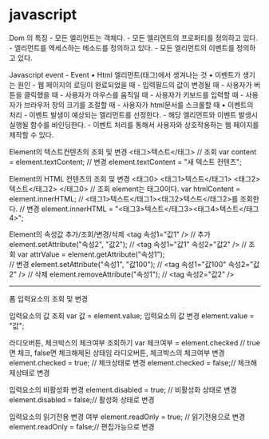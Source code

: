 # javascript
Dom 의 특징 
	- 모든 엘리먼트는 객체다.
	- 모든 엘리먼트의 프로퍼티를 정의하고 있다.
	- 엘리먼트를 엑세스하는 메소드를 정의하고 있다.
	- 모든 엘리먼트의 이벤트를 정의하고 있다. 
	
Javascript event
	- Event
		• Html 엘리먼트(태그)에서 생겨나는 것 
		• 이벤트가 생기는 원인 
			- 웹 페이지의 로딩이 완료되었을 때
			- 입력필드의 값이 변경될 때
			- 사용자가 버튼을 클릭했을 때 
			- 사용자가 마우스를 움직일 때
			- 사용자가 키보드를 입력할 때 
			- 사용자가 브라우저 창의 크기를 조절할 때 
			- 사용자가 html문서를 스크롤할 때 
		• 이벤트의 처리 
			- 이벤트 발생이 예상되는 엘리먼트를 선정한다.
			- 해당 엘리먼트와 이벤트 발생시 실행될 함수를 바인딩한다.
			- 이벤트 처리를 통해서 사용자와 상호작용하는 웹 페이지를 제작할 수 있다. 

Element의 텍스트컨텐츠의 조회 및 변경
	<태그>텍스트</태그>
	// 조회
	var content = element.textContent;
	// 변경
	element.textContent = "새 텍스트 컨텐츠";

Element의 HTML 컨텐츠의 조회 및 변경
	<태그0>
		<태그1>텍스트</태그1>
		<태그2>텍스트</태그2>
	</태그0>
	// 조회 element는 태그0이다. 
	var htmlContent = element.innerHTML;	// <태그1>텍스트</태그1><태그2>텍스트</태그2>를 조회한다.
	// 변경
	element.innerHTML = "<태그3>텍스트</태그3><태그4>텍스트</태그4>";

Element의 속성값 추가/조회/변경/삭제
	<tag 속성1="값1" />
	// 추가
	element.setAttribute("속성2", "값2");			// <tag 속성1="값1" 속성2="값2" />
	// 조회
	var attrValue = element.getAttribute("속성1");		
	// 변경
	element.setAttribute("속성1", "값100");			// <tag 속성1="값100" 속성2="값2" />
	// 삭제
	element.removeAttribute("속성1");			// <tag 속성2="값2" />

-----------------------------------------------------------------------------------------
폼 입력요소의 조회 및 변경

입력요소의 값 조회
	var 값 = element.value;
입력요소의 값 변경
	element.value = "값";

라디오버튼, 체크박스의 체크여부 조회하기
	var 체크여부 = element.checked
	// true면 체크, false면 체크해제된 상태임
라디오버튼, 체크박스의 체크여부 변경
	element.checked = true;	// 체크상태로 변경
	element.checked = false;// 체크해제상태로 변경

입력요소의 비활성화 변경
	element.disabled = true; // 비활성화 상태로 변경
	element.disabled = false;// 활성화 상태로 변경

입력요소의 읽기전용 변경 여부
	element.readOnly = true; // 읽기전용으로 변경
	element.readOnly = false;// 편집가능으로 변경

